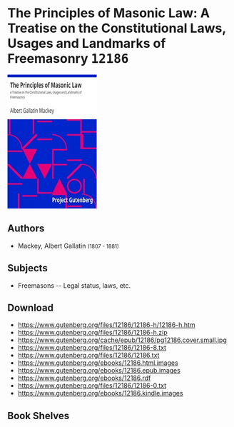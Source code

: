 # The Principles of Masonic Law: A Treatise on the Constitutional Laws, Usages and Landmarks of Freemasonry <kbd>12186</kbd>

![](./cover.medium.jpg "")

## Authors


 - Mackey, Albert Gallatin <small>(1807 - 1881)</small>

## Subjects


 - Freemasons -- Legal status, laws, etc.

## Download


 - https://www.gutenberg.org/files/12186/12186-h/12186-h.htm
 - https://www.gutenberg.org/files/12186/12186-h.zip
 - https://www.gutenberg.org/cache/epub/12186/pg12186.cover.small.jpg
 - https://www.gutenberg.org/files/12186/12186-8.txt
 - https://www.gutenberg.org/files/12186/12186.txt
 - https://www.gutenberg.org/ebooks/12186.html.images
 - https://www.gutenberg.org/ebooks/12186.epub.images
 - https://www.gutenberg.org/ebooks/12186.rdf
 - https://www.gutenberg.org/files/12186/12186-0.txt
 - https://www.gutenberg.org/ebooks/12186.kindle.images

## Book Shelves


